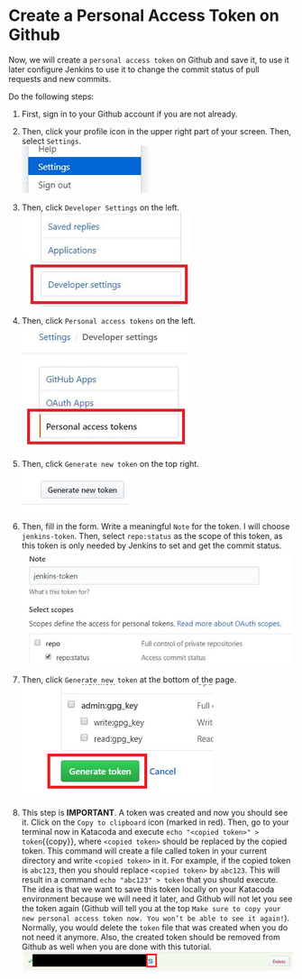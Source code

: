 # Create a Personal Access Token on Github

Now, we will create a `personal access token` on Github and save it, to use it later configure Jenkins to use it to change the commit status of pull requests and new commits.

Do the following steps:

1. First, sign in to your Github account if you are not already.

1. Then, click your profile icon in the upper right part of your screen. Then, select `Settings`.  
![](./assets/settings.png)

1. Then, click `Developer Settings` on the left.  
![](./assets/developer_settings.png)

1. Then, click `Personal access tokens` on the left.  
![](./assets/pers_access_token_github.png)

1. Then, click `Generate new token` on the top right.  
![](./assets/generate_new_token.png)

1. Then, fill in the form. Write a meaningful `Note` for the token. I will choose `jenkins-token`. Then, select `repo:status` as the scope of this token, as this token is only needed by Jenkins to set and get the commit status.  
![](./assets/token_form_github.png)

1. Then, click `Generate new token` at the bottom of the page.  
![](./assets/generate_token_button.png)

1. This step is **IMPORTANT**. A token was created and now you should see it. Click on the `Copy to clipboard` icon (marked in red). Then, go to your terminal now in Katacoda and execute `echo "<copied token>" > token`{{copy}}, where `<copied token>` should be replaced by the copied token. This command will create a file called token in your current directory and write `<copied token>` in it. For example, if the copied token is `abc123`, then you should replace `<copied token>` by `abc123`. This will result in a command `echo "abc123" > token` that you should execute. The idea is that we want to save this token locally on your Katacoda environment because we will need it later, and Github will not let you see the token again (Github will tell you at the top `Make sure to copy your new personal access token now. You won’t be able to see it again!`). Normally, you would delete the `token` file that was created when you do not need it anymore. Also, the created token should be removed from Github as well when you are done with this tutorial.
![](./assets/token.png)
